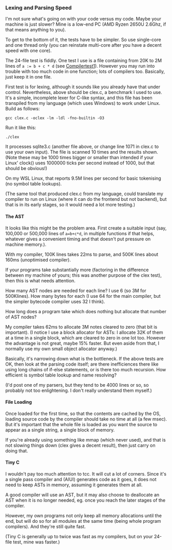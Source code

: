 ### Lexing and Parsing Speed

I'm not sure what's going on with your code versus my code. Maybe your machine is just slower? Mine is a low-end PC (AMD Ryzen 2650U 2.6Ghz, if that means anything to you).

To get to the bottom of it, the tests have to be simpler. So use single-core and one thread only (you can reinstate multi-core after you have a decent speed with one core).

The 24-file test is fiddly. One test I use is a file containing from 20K to 2M lines of `a := b + c * d` (see [Compilertest1](../Compilertest1.md)). However you may run into trouble with too much code in one function; lots of compilers too. Basically, just keep it in one file.

First test is for lexing, although it sounds like you already have that under control. Nevertheless, above should be clex.c, a benchmark I used to use. It's a simple, incomplete lexer for C-like syntax, and this file has been transpiled from my language (which uses Windows) to work under Linux. Build as follows:

    gcc clex.c -oclex -lm -ldl -fno-builtin -O3

Run it like this:

    ./clex

It processes sqlite3.c (another file above, or change line 1071 in clex.c to use your own input). The file is scanned 10 times and the results shown. (Note these may be 1000 times bigger or smaller than intended if your Linux' clock() uses 1000000 ticks per second instead of 1000, but that should be obvious!)

On my WSL Linux, that reports 9.5M lines per second for basic tokenising (no symbol table lookups).

(The same tool that produced clex.c from my language, could translate my compiler to run on Linux (where it can do the frontend but not backend), but that is in its early stages, so it would need a lot more testing.)

#### The AST

It looks like this might be the problem area. First create a suitable input (say, 100,000 or 500,000 lines of `a=b+c*d`, in multiple functions if that helps, whatever gives a convenient timing and that doesn't put pressure on machine memory.).

With my compiler, 100K lines takes 22ms to parse, and 500K lines about 160ms (unoptimised compiler).

If your programs take substantially more (factoring in the difference between my machine of yours; this was another purpose of the clex test), then this is what needs attention.

How many AST nodes are needed for each line? I use 6 (so 3M for 500Klines). How many bytes for each (I use 64 for the main compiler, but the simpler bytecode compiler uses 32 I think).

How long does a program take which does nothing but allocate that number of AST nodes?

My compiler takes 62ms to allocate 3M notes cleared to zero (that bit is important). (I notice I use a block allocator for ASTs: I allocate 32K of them at a time in a single block, which are cleared to zero in one lot too. However the advantage is not great, maybe 15% faster. But even aside from that, I normally use my own small object allocator anyway.)

Basically, it's narrowing down what is the bottleneck. If the above tests are OK, then look at the parsing code itself; are there inefficiences there like using long chains of if-else statements, or is there too much recursion. How efficient is symbol table lookup and name resolving?

(I'd post one of my parsers, but they tend to be 4000 lines or so, so probably not too enlightening. I don't really understand them myself.)

#### File Loading

Once loaded for the first time,  so that the contents are cached by the OS, loading source code by the compiler should take no time at all (a few msec). But it's important that the whole file is loaded as you want the source to appear as a single string, a single block of memory.

If you're already using something like mmap (which never used), and that is not slowing things down (clex gives a decent result), then just carry on doing that.

#### Tiny C

I wouldn't pay too much attention to tcc. It will cut a lot of corners. Since it's a single pass compiler and (AIUI) generates code as it goes, it does not need to keep ASTs in memory, assuming it generates them at all.

A good compiler will use an AST, but it may also choose to deallocate an AST when it is no longer needed, eg. once you reach the later stages of the compiler.

However, my own programs not only keep all memory allocations until the end, but will do so for all modules at the same time (being whole program compilers). And they're still quite fast. 

(Tiny C is generally up to twice was fast as my compilers, but on your 24-file test, mine was faster.)

 
